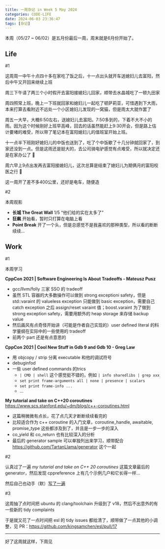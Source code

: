 ```yaml
---
title: 一周杂记 in Week 5 May 2024
categories: CODE-LIFE
date: 2024-06-03 23:36:47
tags: [杂记]
---
```

本周（05/27 ~ 06/02）是五月份最后一周，周末就是6月份开始了。

## Life

\#1

这周周一中午十点四十多在家吃了饭之后，十一点出头就开车送媳妇儿去富阳，然后中午又开回来继续上班

周三下午请了两三个小时假开去富阳接媳妇儿回家，顺带去水晶城吃了一顿九田家

周四照常上班，晚上一下班就回家和媳妇儿一起吃了顿萨莉亚，可惜遇到下大雨，本来打算去看附近不远处一个小区媳妇儿发现的一窝猫，但是雨太大就作罢了

周五一大早，大概6:50左右，送媳妇儿去富阳。7:50多到的，下着不大不小的雨。因为这个时候刚好上班早高峰，回去的话虽然能赶上9:30开会，但是路上估计要堵的难受，所以带了笔记本在富阳媳妇儿的值班室开始上班。

十一点半下班刚好媳妇儿的中饭也送到了，吃了个中饭歇了十几分钟就回家了，到家还没到一点。但是这雨还是挺大的，去公司骑电驴感觉有点难受，所以就决定还是在家办公了 🤣

周六早上9点出发再去富阳接媳妇儿，这次总算是结束了媳妇儿为期俩月的富阳校医之行 🤣

这一周开了差不多400公里，还好是电车，随便造

\#2

本周观影

- **长城 The Great Wall** 1/5 “他们给的实在太多了”
- **狂飙** 开始看，暂时只打算在电脑上看
- **Point Break** 开了一个头，但是总感觉不是我喜欢的那种类型，所以看的断断续续...

## Work

\#1

本周学习

**CppCon 2021 | Software Engineering Is About Tradeoffs - Mateusz Pusz**

- gcc/llvm/folly 三家 SSO 的 tradeoff
- 虽然 STL 容器的大多数操作可以做到 strong exceptioni safety，但是 std::varaint 的 valueless exception 只能做到 basic exception，需要自己 catch exception 之后 assign/reset varaint 值；boost.varaint 为了做到 strong exception safety，需要用额外的 heap storage 来存储 backup value
- 然后画风有点奇怪开始讲（可能是作者自己实现的）user defined literal 的科学量纲在实际中的一些使用的 tradeoff
- 前两个 part 还是有点意思的

**CppCon 2021 | Cool New Stuff in Gdb 9 and Gdb 10 - Greg Law**

- 用 objcopy / strip 分离 executable 和他的调试符号
- debuginfod
- 一些 user defined commands 的trics
    - `| CMD | shell` 这个感觉挺不错的，例如 `| info sharedlibs | grep xxx`
    - `set print frame-arguments all | none | presence | scalars`
    - `set print frame-info ...`
    - …

**My tutorial and take on C++20 coroutines** https://www.scs.stanford.edu/~dm/blog/c++-coroutines.html

- 这篇稍微微有点长，花了点几天才断断续续看完的
- 比较适合作为 c++ coroutine 的入门文章，coroutine_handle, awaitable, promise_type 这些都涉及到了，并且是一步一步的深入
- co_yield 和 co_return 也有比较深入的分析
- 最后的 generator sample 可以单独列出来学习，顺带配合 https://github.com/TartanLlama/generator 这个一起

\#2

认真过了一遍 _my tutorial and take on C++ 20 coroutines_ 这篇文章最后的 generator，然后发现 cppreference 上有几个示例几户和它长得一样…

然后自己也动手（默）[写了一遍](https://github.com/kingsamchen/Eureka/blob/master/learn-cxx-coroutine/simple_generator/main.cpp)

\#3

这周抽了点时间把 ubuntu 的 clang/toolchain 升级到了 v18，然后不出意外的有一些新的 tidy complaints

于是就又花了一点时间把 esl 的 tidy issues 都给清了，顺带做了一点其他的小调整，见 PR：https://github.com/kingsamchen/esl/pull/17

---

好了这周就这样，下周见
